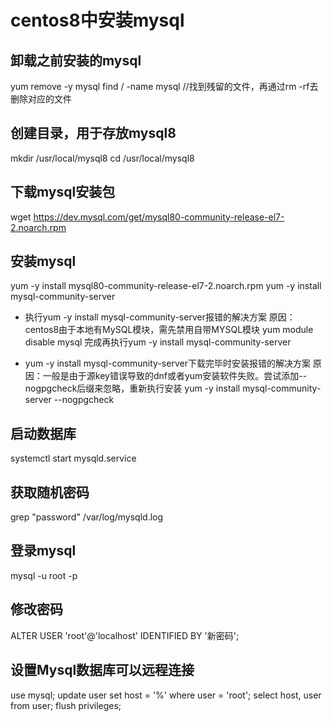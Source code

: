 # centos8中安装mysql

## 卸载之前安装的mysql
yum remove -y mysql
find / -name mysql //找到残留的文件，再通过rm -rf去删除对应的文件

## 创建目录，用于存放mysql8
mkdir /usr/local/mysql8
cd /usr/local/mysql8

## 下载mysql安装包
wget https://dev.mysql.com/get/mysql80-community-release-el7-2.noarch.rpm

## 安装mysql
yum -y install mysql80-community-release-el7-2.noarch.rpm
yum -y install mysql-community-server

* 执行yum -y install mysql-community-server报错的解决方案
原因：centos8由于本地有MySQL模块，需先禁用自带MYSQL模块
yum module disable mysql
完成再执行yum -y install mysql-community-server

* yum -y install mysql-community-server下载完毕时安装报错的解决方案
原因：一般是由于源key错误导致的dnf或者yum安装软件失败。尝试添加--nogpgcheck后缀来忽略，重新执行安装
yum -y install mysql-community-server --nogpgcheck

## 启动数据库
systemctl start  mysqld.service

## 获取随机密码
grep "password" /var/log/mysqld.log

## 登录mysql
mysql -u root -p

## 修改密码
ALTER USER 'root'@'localhost' IDENTIFIED BY '新密码';

## 设置Mysql数据库可以远程连接
use mysql;
update user set host = '%' where user = 'root';
select host, user from user;
flush privileges;

